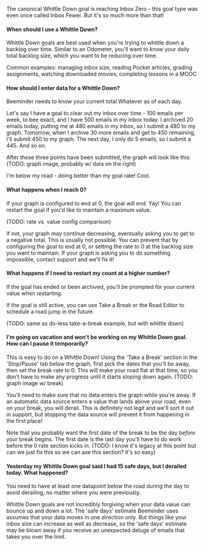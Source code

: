 The canonical Whittle Down goal is reaching Inbox Zero - this goal type was even once called Inbox Fewer.  But it's so much more than that!

#### When should I use a Whittle Down?
Whittle Down goals are best used when you're trying to whittle down a backlog over time.  Similar to an Odometer, you'll want to know your daily total backlog size, which you want to be reducing over time.

Common examples: managing inbox size, reading Pocket articles, grading assignments, watching downloaded movies, completing lessons in a MOOC

#### How should I enter data for a Whittle Down?
Beeminder needs to know your current total Whatever as of each day.  

Let's say I have a goal to clear out my inbox over time - 100 emails per week, to bee exact, and I have 500 emails in my inbox today. I archived 20 emails today, putting me at 480 emails in my inbox, so I submit a 480 to my graph.  Tomorrow, when I archive 30 more emails and get to 450 remaining, I'll submit 450 to my graph.  The next day, I only do 5 emails, so I submit a 445.  And so on.

After those three points have been submitted, the graph will look like this:
(TODO: graph image, probably w/ data on the right)

I'm below my road - doing better than my goal rate!  Cool. 

#### What happens when I reach 0?
If your graph is configured to end at 0, the goal will end.  Yay!   You can restart the goal if you'd like to maintain a maximum value.

(TODO: rate vs. value config comparison)

If not, your graph may continue decreasing, eventually asking you to get to a negative total.  This is usually not possible. You can prevent that by configuring the goal to end at 0, or setting the rate to 0 at the backlog size you want to maintain.  If your graph is asking you to do something impossible, contact support and we'll fix it!

#### What happens if I need to restart my count at a higher number?
If the goal has ended or been archived, you'll be prompted for your current value when restarting.

If the goal is still active, you can use Take a Break or the Road Editor to schedule a road jump in the future.  

(TODO: same as do-less take-a-break example, but with whittle down)

#### I'm going on vacation and won't be working on my Whittle Down goal.  How can I pause it temporarily?
This is easy to do on a Whittle Down!  Using the 'Take a Break' section in the 'Stop/Pause' tab below the graph, first pick the dates that you'll be away, then set the break rate to 0.  This will make your road flat at that time, so you don't have to make any progress until it starts sloping down again.
(TODO: graph image w/ break)

You'll need to make sure that no data enters the graph while you're away.  If an automatic data source enters a value that lands above your road, even on your break, you will derail.  This is definitely not legit and we'll sort it out in support, but stopping the data source will prevent it from happening in the first place!

Note that you probably want the first date of the break to be the day *before* your break begins.  The first date is the last day you'll have to do work before the 0 rate section kicks in.
(TODO: I know it's legacy at this point but can we just fix this so we can axe this section?  it's so easy)

#### Yesterday my Whittle Down goal said I had 15 safe days, but I derailed today.  What happened?
You need to have at least one datapoint below the road during the day to avoid derailing, no matter where you were previously.  

Whittle Down goals are not incredibly forgiving when your data value can bounce up and down a lot.  The 'safe days' estimate Beeminder uses assumes that your data moves in one direction only.  But things like your inbox size can increase as well as decrease, so the 'safe days' estimate may be blown away if you receive an unexpected deluge of emails that takes you over the limit.
